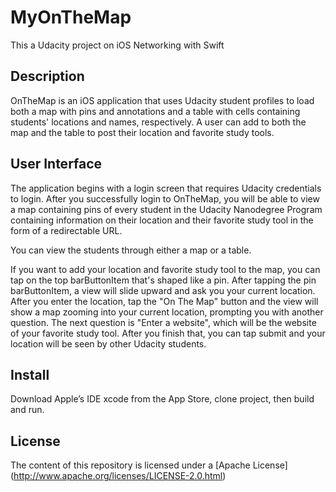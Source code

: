 # MyOnTheMap
This a Udacity project on iOS Networking with Swift

## Description

OnTheMap is an iOS application that uses Udacity student profiles to load both a map with pins and annotations and a table with cells containing students' locations and names, respectively. A user can add to both the map and the table to post their location and favorite study tools.

## User Interface

The application begins with a login screen that requires Udacity credentials to login. After you successfully login to OnTheMap, you will be able to view a map containing pins of every student in the Udacity Nanodegree Program containing information on their location and their favorite study tool in the form of a redirectable URL. 

You can view the students through either a map or a table. 

If you want to add your location and favorite study tool to the map, you can tap on the top barButtonItem that's shaped like a pin. After tapping the pin barButtonItem, a view will slide upward and ask you your current location. After you enter the location, tap the "On The Map" button and the view will show a map zooming into your current location, prompting you with another question. 
The next question is "Enter a website", which will be the website of your favorite study tool. After you finish that, you can tap submit and your location will be seen by other Udacity students.

## Install

Download Apple’s IDE xcode from the App Store,  clone project, then build and run.

## License

The content of this repository is licensed under a [Apache License] (http://www.apache.org/licenses/LICENSE-2.0.html)

